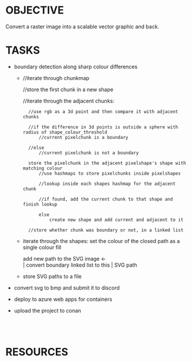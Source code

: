 
# OBJECTIVE
Convert a raster image into a scalable vector graphic and back.

# TASKS

- boundary detection along sharp colour differences
    - //iterate through chunkmap

        //store the first chunk in a new shape

        //iterate through the adjacent chunks:
        
            //use rgb as a 3d point and then compare it with adjacent chunks

            //if the difference in 3d points is outside a sphere with radius of shape_colour_threshold
                //current pixelchunk is a boundary

            //else
                //current pixelchunk is not a boundary

            store the pixelchunk in the adjacent pixelshape's shape with matching colour
                //use hashmaps to store pixelchunks inside pixelshapes

                //lookup inside each shapes hashmap for the adjacent chunk

                //if found, add the current chunk to that shape and finish lookup

                else
                    create new shape and add current and adjacent to it

            //store whether chunk was boundary or not, in a linked list

    - iterate through the shapes:
        set the colour of the closed path as a single colour fill

        add new path to the SVG image      <-\
                                             |
        convert boundary linked list to this | SVG path

    - store SVG paths to a file

- convert svg to bmp and submit it to discord

- deploy to azure web apps for containers

- upload the project to conan

<br>
<br>

# RESOURCES
